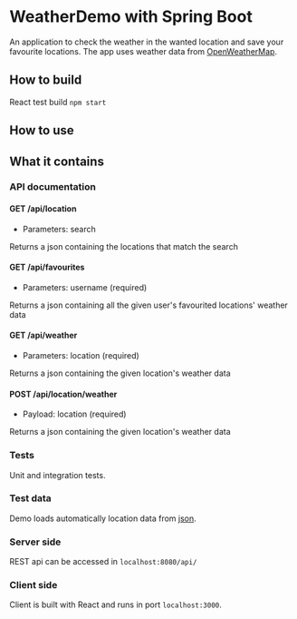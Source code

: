 # WeatherDemo with Spring Boot

An application to check the weather in the wanted location and save your favourite locations.
The app uses weather data from [OpenWeatherMap](https://openweathermap.org/current).

## How to build
React test build ```npm start```


## How to use


## What it contains

### API documentation

#### GET /api/location

* Parameters: search

Returns a json containing the locations that match the search

#### GET /api/favourites

* Parameters: username (required)

Returns a json containing all the given user's favourited locations' weather data

#### GET /api/weather

* Parameters: location (required)

Returns a json containing the given location's weather data

#### POST /api/location/weather

* Payload: location (required)

Returns a json containing the given location's weather data

### Tests

Unit and integration tests.

### Test data

Demo loads automatically location data from [json](http://bulk.openweathermap.org/sample/city.list.json.gz).

### Server side

REST api can be accessed in ```localhost:8080/api/```

### Client side

Client is built with React and runs in port ```localhost:3000```.

